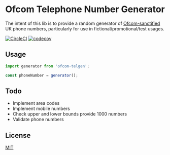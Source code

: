 # Ofcom Telephone Number Generator

The intent of this lib is to provide a random generator of [Ofcom-sanctified](https://www.ofcom.org.uk/phones-telecoms-and-internet/information-for-industry/numbering/numbers-for-drama) UK phone numbers, particularly for use in fictional/promotional/test usages.

[![CircleCI](https://circleci.com/gh/bensleveritt/ofcom-telephone-generator/tree/master.svg?style=svg)](https://circleci.com/gh/bensleveritt/ofcom-telephone-generator/tree/master)
[![codecov](https://codecov.io/gh/bensleveritt/ofcom-telephone-generator/branch/master/graph/badge.svg)](https://codecov.io/gh/bensleveritt/ofcom-telephone-generator)

## Usage

```javascript
import generator from 'ofcom-telgen';

const phoneNumber = generator();
```

## Todo

* Implement area codes
* Implement mobile numbers
* Check upper and lower bounds provide 1000 numbers
* Validate phone numbers

## License

[MIT](https://opensource.org/licenses/MIT)

